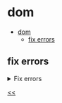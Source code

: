 # dom

- [dom](#dom)
  - [fix errors](#fix-errors)
 
## fix errors
<details>
<summary>Fix errors</summary>

### description
Fix the HTML code so that it matches the following DOM tree:
![dom tree](./fix-code.jfif)

You can copy the text of the web page from here:

* Design Studio
* Design project of your apartment
* Find out the price

### solution
[fix-code.html](./fix-code.html)

</details>

[<<](../../../README.md)
<!--
:%s/\(Sample \(Input\|Output\) \d:\)\n\(.*\)/```\r\r**\1**\r```\3/gc
-->
